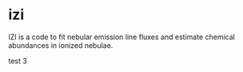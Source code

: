 # izi
IZI is a code to fit nebular emission line fluxes and estimate chemical abundances in ionized nebulae.


test 3